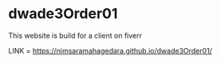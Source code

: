 # dwade3Order01
This website is build for a client on fiverr

LINK = https://nimsaramahagedara.github.io/dwade3Order01/
